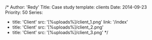 /*
Author: 'Redy'
Title: Case study
template: clients
Date: 2014-09-23
Priority: 50
Series:
  - title: 'Client'
    src: '[%uploads%]/client_1.png'
    link: '/index'
  - title: 'Client'
    src: '[%uploads%]/client_2.png'
  - title: 'Client'
    src: '[%uploads%]/client_3.png'
*/
